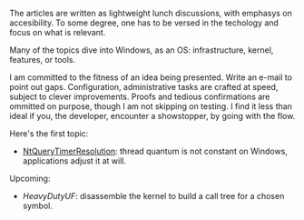 The articles are written as lightweight lunch discussions, with emphasys on accesibility.
To some degree, one has to be versed in the techology and focus on what is relevant.

Many of the topics dive into Windows, as an OS: infrastructure, kernel, features,
or tools.

I am committed to the fitness of an idea being presented. Write an e-mail to point out
gaps. Configuration, administrative tasks are crafted at speed, subject to clever
improvements. Proofs and tedious confirmations are ommitted on purpose, though I am not
skipping on testing. I find it less than ideal if you, the developer, encounter a
showstopper, by going with the flow.

Here's the first topic:
- [NtQueryTimerResolution](./NtQueryTimerResolution/usleep.md): thread quantum is not
constant on Windows, applications adjust it at will.

Upcoming:
- *HeavyDutyUF*: disassemble the kernel to build a call tree for a chosen symbol.
